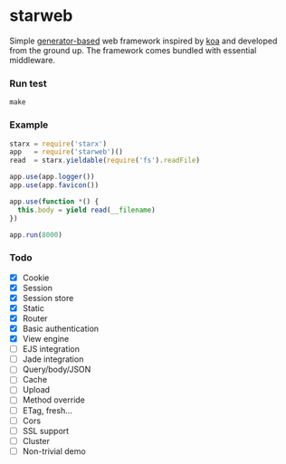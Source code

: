 starweb
=======

Simple [generator-based](https://developer.mozilla.org/en-US/docs/Web/JavaScript/Guide/Iterators_and_Generators) web framework inspired by [koa](https://github.com/koajs/koa) and developed from the ground up. The framework comes bundled with essential middleware.

### Run test

```
make
```

### Example

```javascript
starx = require('starx')
app   = require('starweb')()
read  = starx.yieldable(require('fs').readFile)

app.use(app.logger())
app.use(app.favicon())

app.use(function *() {
  this.body = yield read(__filename)
})

app.run(8000)
```

### Todo

- [x] Cookie
- [x] Session 
- [x] Session store
- [x] Static
- [x] Router
- [x] Basic authentication
- [x] View engine
- [ ] EJS integration
- [ ] Jade integration
- [ ] Query/body/JSON
- [ ] Cache
- [ ] Upload
- [ ] Method override
- [ ] ETag, fresh...
- [ ] Cors
- [ ] SSL support
- [ ] Cluster
- [ ] Non-trivial demo